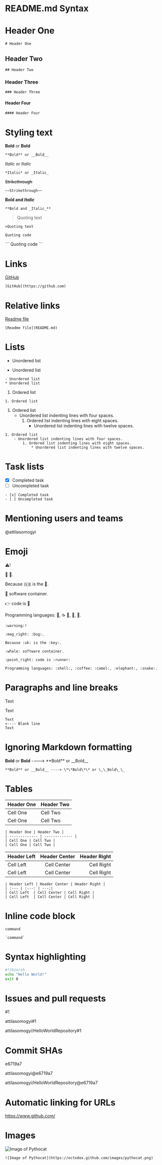 # README.md Syntax
# Header One
```
# Header One
```
## Header Two
```
## Header Two
```
### Header Three
```
### Header Three
```
#### Header Four
```
#### Header Four
```
# Styling text
**Bold** or __Bold__
```
**Bold** or __Bold__
```
*Italic* or _Italic_
```
*Italic* or _Italic_
```
~~Strikethrough~~
```
~~Strikethrough~~
```
**Bold and _Italic_**
```
**Bold and _Italic_**
```
>Quoting text
```
>Quoting text
```
```
Quoting code
```
\```
Quoting code
\```
# Links
[GitHub](https://github.com)
```
[GitHub](https://github.com)
```
# Relative links
[Readme file](README.md)
```
[Readme file](README.md)
```
# Lists
- Unordered list
* Unordered list
```
- Unordered list
* Unordered list
```
1. Ordered list
```
1. Ordered list
```
1. Ordered list
    - Unordered list indenting lines with four spaces.
        1. Ordered list indenting lines with eight spaces.
            * Unordered list indenting lines with twelve spaces.
```
1. Ordered list
    - Unordered list indenting lines with four spaces.
        1. Ordered list indenting lines with eight spaces.
            * Unordered list indenting lines with twelve spaces.
```
# Task lists
- [x] Completed task
- [ ] Uncompleted task
```
- [x] Completed task
- [ ] Uncompleted task
```
# Mentioning users and teams
@attilasomogyi

# Emoji
:warning:!

:mag_right: :bug:.

Because :uk: is the :key:. 

:whale: software container.

:point_right: code is :runner:

Programming languages: :shell:, :coffee: :camel:, :elephant:, :snake:.
```
:warning:!

:mag_right: :bug:.

Because :uk: is the :key:. 

:whale: software container.

:point_right: code is :runner:

Programming languages: :shell:, :coffee: :camel:, :elephant:, :snake:.
```
#  Paragraphs and line breaks
Text

Text
```
Text
<---- Blank line
Text
```
# Ignoring Markdown formatting
**Bold** or __Bold__ ----> \*\*Bold\*\* or \_\_Bold\_\_
```
**Bold** or __Bold__ ----> \*\*Bold\*\* or \_\_Bold\_\_
```
# Tables
| Header One | Header Two |
| ------------- | ------------- |
| Cell One | Cell Two |
| Cell One | Cell Two |
```
| Header One | Header Two |
| ------------- | ------------- |
| Cell One | Cell Two |
| Cell One | Cell Two |
```
| Header Left | Header Center | Header Right |
| :--- | :---: | ---:| 
| Cell Left  | Cell Center | Cell Right |
| Cell Left  | Cell Center | Cell Right |
```
| Header Left | Header Center | Header Right |
| :--- | :---: | ---:| 
| Cell Left  | Cell Center | Cell Right |
| Cell Left  | Cell Center | Cell Right |
```
 # Inline code block
`command`
```
`command`
```
# Syntax highlighting
```sh
#!/bin/sh
echo "Hello World!"
exit 0
```
# Issues and pull requests
#1

attilasomogyi#1

attilasomogyi/HelloWorldRepository#1
# Commit SHAs
e6719a7

attilasomogyi@e6719a7

attilasomogyi/HelloWorldRepository@e6719a7
# Automatic linking for URLs
https://www.github.com/
# Images
![Image of Pythocat](https://octodex.github.com/images/pythocat.png)
```
![Image of Pythocat](https://octodex.github.com/images/pythocat.png)
```
